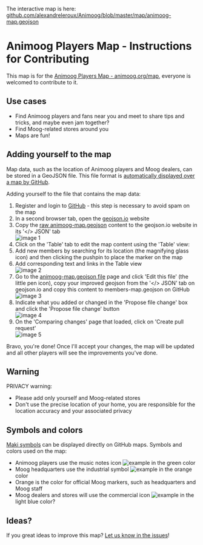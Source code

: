 The interactive map is here: <a href="https://github.com/alexandreleroux/Animoog/blob/master/map/animoog-map.geojson" target="_blank">github.com/alexandreleroux/Animoog/blob/master/map/animoog-map.geojson</a>

Animoog Players Map - Instructions for Contributing
============================================

This map is for the <a href="http://animoog.org/map" target="_blank">Animoog Players Map - animoog.org/map</a>, everyone is welcomed to contribute to it.


Use cases
---------

* Find Animoog players and fans near you and meet to share tips and tricks, and maybe even jam together?
* Find Moog-related stores around you
* Maps are fun!


Adding yourself to the map
--------------------------

Map data, such as the location of Animoog players and Moog dealers, can be stored in a GeoJSON file. This file format is <a href="https://help.github.com/articles/mapping-geojson-files-on-github" target="_blank">automatically displayed over a map by GitHub</a>.

Adding yourself to the file that contains the map data:

1. Register and login to <a href="http://github.com" target="_blank">GitHub</a> - this step is necessary to avoid spam on the map
2. In a second browser tab, open the <a href="http://geojson.io" target="_blank">geojson.io</a> website
3. Copy the <a href="https://raw.githubusercontent.com/alexandreleroux/Animoog/master/map/animoog-map.geojson" target="_blank">raw animoog-map.geojson</a> content to the geojson.io website in its '</> JSON' tab<br>![image 1](images/raw-data-copy_to_geojsonio.jpg)
4. Click on the 'Table' tab to edit the map content using the 'Table' view:
  1. Add new members by searching for its location (the magnifying glass icon) and then clicking the pushpin to place the marker on the map
  2. Add corresponding text and links in the Table view<br>![image 2](images/add-content-to-map.jpg)
5. Go to the <a href="https://github.com/alexandreleroux/Animoog/blob/master/map/animoog-map.geojson" target="_blank">animoog-map.geojson file</a> page and click 'Edit this file' (the little pen icon), copy your improved geojson from the '</> JSON' tab on geojson.io and copy this content to members-map.geojson on GitHub<br>![image 3](images/edit-original-content.jpg)
6. Indicate what you added or changed in the 'Propose file change' box and click the 'Propose file change' button<br>![image 4](images/propose-file-change.jpg)
7. On the 'Comparing changes' page that loaded, click on 'Create pull request'<br>![image 5](images/create-pull-request.jpg)

Bravo, you're done! Once I'll accept your changes, the map will be updated and all other players will see the improvements you've done.


Warning
-------

PRIVACY warning: 
* Please add only yourself and Moog-related stores 
* Don't use the precise location of your home, you are responsible for the location accuracy and your associated privacy

Symbols and colors
-----
<a href="https://www.mapbox.com/maki/" target="_blank">Maki symbols</a> can be displayed directly on GitHub maps. Symbols and colors used on the map:

* Animoog players use the music notes icon ![example](https://cdn.rawgit.com/mapbox/maki/mb-pages/src/music-24.svg) in the green color
* Moog headquarters use the industrial symbol ![example](https://cdn.rawgit.com/mapbox/maki/mb-pages/src/industrial-24.svg) in the orange color
* Orange is the color for official Moog markers, such as headquarters and Moog staff
* Moog dealers and stores will use the commercial icon ![example](https://cdn.rawgit.com/mapbox/maki/mb-pages/src/commercial-24.svg) in the light blue color?

Ideas?
-----

If you great ideas to improve this map? [Let us know in the issues](https://github.com/alexandreleroux/Animoog/issues)!
